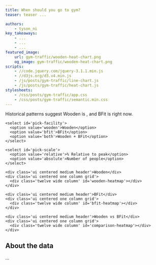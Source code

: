 ```yaml
---
title: When should you go to gym?
teaser: teaser ...

authors:
    - tyson_ni
key_takeaways:
    - ...
    - ...
    - ...
featured_image:
    url: gym-traffic/wooden-heat-chart.png
    og_image: gym-traffic/wooden-heat-chart.png
scripts:
    - //code.jquery.com/jquery-3.1.1.min.js
    - //d3js.org/d3.v4.min.js
    - /js/posts/gym-traffic/line-chart.js
    - /js/posts/gym-traffic/heat-chart.js
stylesheets:
    - /css/posts/gym-traffic/app.css
    - /css/posts/gym-traffic/semantic.min.css
---
```


Historical patterns suggest
Wooden is <span id='wooden-traffic-text'></span>, and
BFit is <span id='bfit-traffic-text'></span>
right now.

<div id="viz-container">

  <div id='viz-selections'>

    <select id='pick-facility'>
      <option value='wooden'>Wooden</option>
      <option value='bfit'>BFit</option>
      <option value='both'>Wooden + BFit</option>
    </select>

    <select id='pick-scale'>
      <option value='relative'>% Relative to peak</option>
      <option value='absolute'>Number of people</option>
    </select>

  </div>

  <div id='line-chart'></div>

  <div id='heat-chart'>

    <div class='ui centered medium header'>Wooden</div>
    <div class='ui centered one column grid'>
      <div class='twelve wide column' id='wooden-heatmap'></div>
    </div>

    <div class='ui centered medium header'>BFit</div>
    <div class='ui centered one column grid'>
      <div class='twelve wide column' id='bfit-heatmap'></div>
    </div>

    <div class='ui centered medium header'>Wooden vs BFit</div>
    <div class='ui centered one column grid'>
      <div class='twelve wide column' id='comparison-heatmap'></div>
    </div>

  </div>

</div>



## About the data
...
